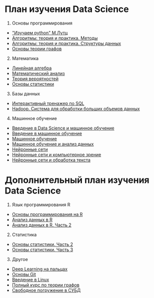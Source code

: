 # План изучения Data Science
1. Основы программирования
  - ["Изучаем python" М.Лутц](https://codernet.ru/books/python/izuchaem_python_4-e_izdanie_mark_lutc/)
  - [Алгоритмы: теория и практика. Методы](https://stepik.org/course/217/promo)
  - [Алгоритмы: теория и практика. Структуры данных](https://stepik.org/course/1547/promo)
  - [Основы теории графов](https://stepik.org/course/126/promo)

2. Математика
 - [Линейная алгебра](https://stepik.org/course/2461/promo)
 - [Математический анализ](https://stepik.org/course/95/promo)
 - [Теория вероятностей](https://stepik.org/course/3089/promo)
 - [Основы статистики](https://stepik.org/course/76/promo)

3. Базы данных
 - [Интерактивный тренажер по SQL](https://stepik.org/course/63054/promo)
 - [Hadoop. Система для обработки больших объемов данных](https://stepik.org/course/150/promo)

4. Машинное обучение
 - [Введение в Data Science и машинное обучение](https://stepik.org/course/4852/promo)
 - [Введение в машинное обучение](https://www.coursera.org/learn/vvedenie-mashinnoe-obuchenie)
 - [Машинное обучение](https://www.youtube.com/watch?v=OAy96yiWohk&list=PLVlY_7IJCMJdgcCtQfzj5j8OVB_Y0GJCl)
 - [Машинное обучение и анализ данных](https://www.coursera.org/specializations/machine-learning-data-analysis?aid=true#courses)
 - [Нейронные сети](https://stepik.org/course/401/promo)
 - [Нейронные сети и компьютерное зрение](https://stepik.org/course/50352/promo)
 - [Нейронные сети и обработка текста](https://stepik.org/course/54098/promo)


# Дополнительный план изучения Data Science
1. Язык программирования R
 - [Основы программирования на R](https://stepik.org/course/497/promo#toc)
 - [Анализ данных в R](https://stepik.org/course/129/promo)
 - [Анализ данных в R. Часть 2](https://stepik.org/course/724/promo)

2. Статистика
 - [Основы статистики. Часть 2](https://stepik.org/course/524/promo)
 - [Основы статистики. Часть 3](https://stepik.org/course/2152/promo)

3. Другое
 - [Deep Learning на пальцах](https://dlcourse.ai/)
 - [Основы Git](https://stepik.org/course/3145/promo)
 - [Введение в Linux](https://stepik.org/course/73/promo)
 - [Полный курс по теории графов](https://stepik.org/course/5608/promo)
 - [Свободное погружение в СУБД](https://stepik.org/course/70710/promo)
